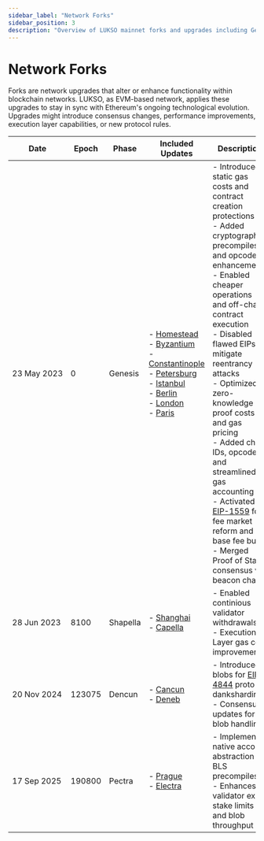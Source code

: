 ```yaml
---
sidebar_label: "Network Forks"
sidebar_position: 3
description: "Overview of LUKSO mainnet forks and upgrades including Genesis, Shapella, and Dencun, aligned with Ethereum’s roadmap and protocol improvements."
---
```


# Network Forks

Forks are network upgrades that alter or enhance functionality within blockchain networks. LUKSO, as EVM-based network, applies these upgrades to stay in sync with Ethereum's ongoing technological evolution. Upgrades might introduce consensus changes, performance improvements, execution layer capabilities, or new protocol rules.

| Date                       | Epoch  | Phase    | Included Updates                                                                                                                                                                                                                                                                                                                                                                                                                                                                                                  | Description                                                                                                                                                                                                                                                                                                                                                                                                                                                                                                                                                          |
| -------------------------- | ------ | -------- | ----------------------------------------------------------------------------------------------------------------------------------------------------------------------------------------------------------------------------------------------------------------------------------------------------------------------------------------------------------------------------------------------------------------------------------------------------------------------------------------------------------------- | -------------------------------------------------------------------------------------------------------------------------------------------------------------------------------------------------------------------------------------------------------------------------------------------------------------------------------------------------------------------------------------------------------------------------------------------------------------------------------------------------------------------------------------------------------------------- |
| <nobr> 23 May 2023 </nobr> | 0      | Genesis  | - [Homestead](https://ethereum.org/en/history/#homestead) <br /> - [Byzantium](https://ethereum.org/en/history/#byzantium) <br/> - [Constantinople](https://ethereum.org/en/history/#constantinople) <br/> - [Petersburg](https://ethereum.org/en/history/#petersburg) <br/> - [Istanbul](https://ethereum.org/en/history/#istanbul) <br/> - [Berlin](https://ethereum.org/en/history/#berlin) <br/> - [London](https://ethereum.org/en/history/#london) <br/> - [Paris](https://ethereum.org/en/upgrades/merge/) | - Introduced static gas costs and contract creation protections <br/> - Added cryptographic precompiles and opcode enhancements <br/> - Enabled cheaper operations and off-chain contract execution <br/> - Disabled flawed EIPs to mitigate reentrancy attacks <br/> - Optimized zero-knowledge proof costs and gas pricing <br/> - Added chain IDs, opcodes, and streamlined gas accounting <br/> - Activated [EIP-1559](https://eips.ethereum.org/EIPS/eip-1559) for fee market reform and base fee burn <br/> - Merged Proof of Stake consensus via beacon chain |
| <nobr> 28 Jun 2023 </nobr> | 8100   | Shapella | - [Shanghai](https://ethereum.org/en/history/#shapella) <br/> - [Capella](https://ethereum.org/en/history/#shapella)                                                                                                                                                                                                                                                                                                                                                                                              | - Enabled continious validator withdrawals <br/> - Execution-Layer gas cost improvements                                                                                                                                                                                                                                                                                                                                                                                                                                                                             |
| <nobr> 20 Nov 2024 </nobr> | 123075 | Dencun   | - [Cancun](https://ethereum.org/en/history/#dencun) <br/> - [Deneb](https://ethereum.org/en/history/#dencun)                                                                                                                                                                                                                                                                                                                                                                                                      | - Introduced blobs for [EIP-4844](https://eips.ethereum.org/EIPS/eip-4844) proto-danksharding <br/> - Consensus updates for blob handling                                                                                                                                                                                                                                                                                                                                                                                                                            |
| <nobr> 17 Sep 2025 </nobr> | 190800 | Pectra   | - [Prague](https://ethereum.org/en/roadmap/pectra/) <br/> - [Electra](https://ethereum.org/en/roadmap/pectra/)                                                                                                                                                                                                                                                                                                                                                                                                    | - Implements native account abstraction & BLS precompiles <br/> - Enhances validator exits, stake limits and blob throughput                                                                                                                                                                                                                                                                                                                                                                                                                                         |
